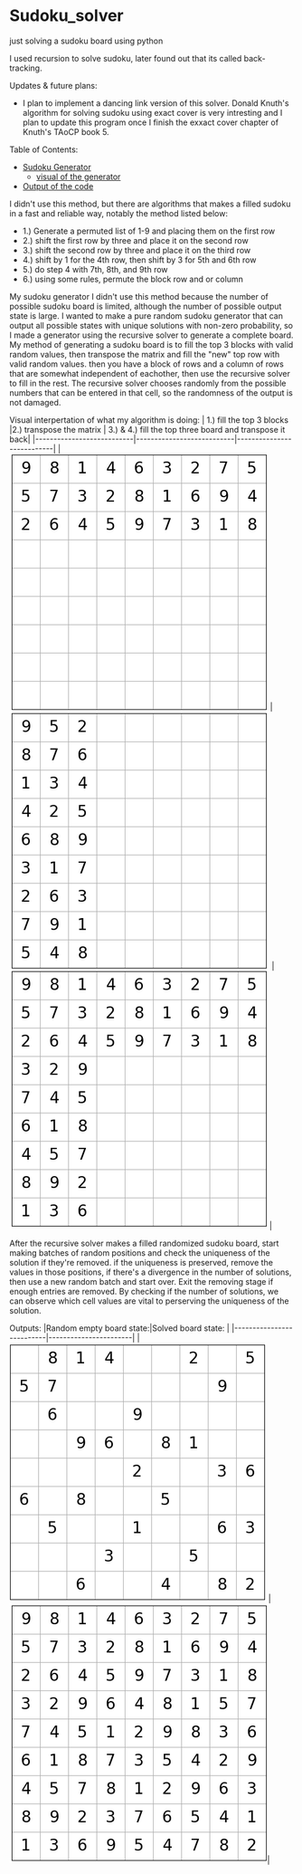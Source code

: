 # Sudoku_solver
 just solving a sudoku board using python

 I used recursion to solve sudoku, later found out that its called back-tracking.

Updates & future plans:
- I plan to implement a dancing link version of this solver.  Donald Knuth's algorithm for solving sudoku using exact cover is very intresting and I plan to update this program once I finish the exxact cover chapter of Knuth's TAoCP book 5.

Table of Contents:
- [Sudoku Generator](generator)
    - [visual of the generator](visual)
- [Output of the code](output)

I didn't use this method, but there are algorithms that makes a filled sudoku in a fast and reliable way, 
notably the method listed below:
- 1.) Generate a permuted list of 1-9 and placing them on the first row
- 2.) shift the first row by three and place it on the second row
- 3.) shift the second row by three and place it on the third row 
- 4.) shift by 1 for the 4th row, then shift by 3 for 5th and 6th row
- 5.) do step 4 with 7th, 8th, and 9th row
- 6.) using some rules, permute the block row and or column

<a id = "generator"></a> 
My sudoku generator
I didn't use this method because the number of possible sudoku board is limited, although the number of possible output state is large. I wanted to make a pure random sudoku generator that can output all possible states with unique solutions with non-zero probability, so I made a generator using the recursive solver to generate a complete board.
My method of generating a sudoku board is to fill the top 3 blocks with valid random values, then transpose the matrix and fill the "new" top row with valid random values. then you have a block of rows and a column of rows that are somewhat independent of eachother, then use the recursive solver to fill in the rest.  The recursive solver chooses randomly from the possible numbers that can be entered in that cell, so the randomness of the output is not damaged.


<a id = "visual"></a> 
Visual interpertation of what my algorithm is doing:
| 1.) fill the top 3 blocks |2.) transpose the matrix | 3.) & 4.) fill the top three board and transpose it back|
|---------------------------|---------------------------|---------------------------|
| ![board1](Figure_1.png)   |   ![board2](Figure_2.png) |   ![board3](Figure_3.png) |

After the recursive solver makes a filled randomized sudoku board, start making batches of random positions and check the uniqueness of the solution if they're removed.  if the uniqueness is preserved, remove the values in those positions, if there's a divergence in the number of solutions, then use a new random batch and start over.  Exit the removing stage if enough entries are removed.  By checking if the number of solutions, we can observe which cell values are vital to perserving the uniqueness of the solution.


<a id = "output"></a> 
Outputs:
|Random empty board state:|Solved board state: |
|--------------------------|-----------------------|
|![empty_state](Figure_4.png) | ![solved_state](Figure_5.png)|